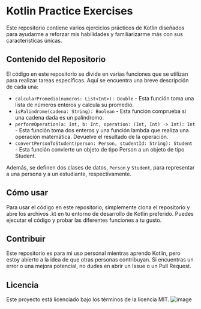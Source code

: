 # Kotlin Practice Exercises

Este repositorio contiene varios ejercicios prácticos de Kotlin diseñados para ayudarme a reforzar mis habilidades y familiarizarme más con sus características únicas.

## Contenido del Repositorio

El código en este repositorio se divide en varias funciones que se utilizan para realizar tareas específicas. Aquí se encuentra una breve descripción de cada una:

- `calcularPromedio(numeros: List<Int>): Double` - Esta función toma una lista de números enteros y calcula su promedio.
- `isPalindrome(cadena: String): Boolean` - Esta función comprueba si una cadena dada es un palíndromo.
- `performOperation(a: Int, b: Int, operation: (Int, Int) -> Int): Int` - Esta función toma dos enteros y una función lambda que realiza una operación matemática. Devuelve el resultado de la operación.
- `convertPersonToStudent(person: Person, studentId: String): Student` - Esta función convierte un objeto de tipo Person a un objeto de tipo Student.

Además, se definen dos clases de datos, `Person` y `Student`, para representar a una persona y a un estudiante, respectivamente.

## Cómo usar

Para usar el código en este repositorio, simplemente clona el repositorio y abre los archivos .kt en tu entorno de desarrollo de Kotlin preferido. Puedes ejecutar el código y probar las diferentes funciones a tu gusto.

## Contribuir

Este repositorio es para mi uso personal mientras aprendo Kotlin, pero estoy abierto a la idea de que otras personas contribuyan. Si encuentras un error o una mejora potencial, no dudes en abrir un Issue o un Pull Request.

## Licencia

Este proyecto está licenciado bajo los términos de la licencia MIT.
![image](https://github.com/MENENDEZGUERRA/Fundamentos-Kotlin-Laboratorio-2/assets/67031016/4905596b-8443-45c8-a421-e77b8eb12f6a)
